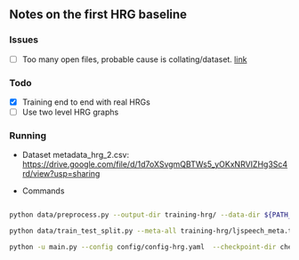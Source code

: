## Notes on the first HRG baseline

### Issues

- [ ] Too many open files, probable cause is collating/dataset. [link](https://stackoverflow.com/questions/48250053/pytorchs-dataloader-too-many-open-files-error-when-no-files-should-be-open)

### Todo
- [x] Training end to end with real HRGs
- [ ] Use two level HRG graphs

### Running
- Dataset metadata_hrg_2.csv: https://drive.google.com/file/d/1d7oXSvgmQBTWs5_yOKxNRVIZHg3Sc4rd/view?usp=sharing

- Commands

```sh

python data/preprocess.py --output-dir training-hrg/ --data-dir ${PATH_TO_DATA}/LJSpeech-1.1/wavs/ --old-meta ${PATH_TO_DATA}/LJSpeech-1.1/metadata_hrg_2.csv --config config/config.yaml

python data/train_test_split.py --meta-all training-hrg/ljspeech_meta.txt  --ratio-test 0.1

python -u main.py --config config/config-hrg.yaml  --checkpoint-dir checkpoint
```
